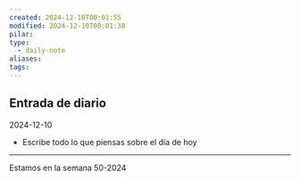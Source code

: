 ```yaml
---
created: 2024-12-10T00:01:55
modified: 2024-12-10T00:01:38
pilar: 
type:
  - daily-note
aliases: 
tags:
---
```


## Entrada de diario 
2024-12-10

- Escribe todo lo que piensas sobre el día de hoy


----
 Estamos en la semana 50-2024

